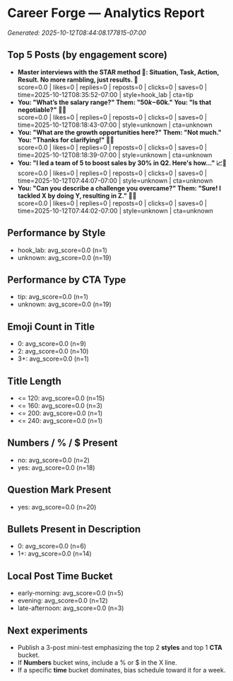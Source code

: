 # Career Forge — Analytics Report

_Generated: 2025-10-12T08:44:08.177815-07:00_

## Top 5 Posts (by engagement score)

- **Master interviews with the STAR method 🌟: Situation, Task, Action, Result. No more rambling, just results. 💼**  
  score=0.0 | likes=0 | replies=0 | reposts=0 | clicks=0 | saves=0 | time=2025-10-12T08:35:52-07:00 | style=hook_lab | cta=tip
- **You: "What’s the salary range?" Them: "$50k-$60k." You: "Is that negotiable?" 💼🤝**  
  score=0.0 | likes=0 | replies=0 | reposts=0 | clicks=0 | saves=0 | time=2025-10-12T08:18:43-07:00 | style=unknown | cta=unknown
- **You: "What are the growth opportunities here?" Them: "Not much." You: "Thanks for clarifying!" 🚀💼**  
  score=0.0 | likes=0 | replies=0 | reposts=0 | clicks=0 | saves=0 | time=2025-10-12T08:18:39-07:00 | style=unknown | cta=unknown
- **You: "I led a team of 5 to boost sales by 30% in Q2. Here's how..." 📈🤝**  
  score=0.0 | likes=0 | replies=0 | reposts=0 | clicks=0 | saves=0 | time=2025-10-12T07:44:07-07:00 | style=unknown | cta=unknown
- **You: "Can you describe a challenge you overcame?" Them: "Sure! I tackled X by doing Y, resulting in Z." 🚀💼**  
  score=0.0 | likes=0 | replies=0 | reposts=0 | clicks=0 | saves=0 | time=2025-10-12T07:44:02-07:00 | style=unknown | cta=unknown

## Performance by Style

- hook_lab: avg_score=0.0 (n=1)
- unknown: avg_score=0.0 (n=19)

## Performance by CTA Type

- tip: avg_score=0.0 (n=1)
- unknown: avg_score=0.0 (n=19)

## Emoji Count in Title

- 0: avg_score=0.0 (n=9)
- 2: avg_score=0.0 (n=10)
- 3+: avg_score=0.0 (n=1)

## Title Length

- <= 120: avg_score=0.0 (n=15)
- <= 160: avg_score=0.0 (n=3)
- <= 200: avg_score=0.0 (n=1)
- <= 240: avg_score=0.0 (n=1)

## Numbers / % / $ Present

- no: avg_score=0.0 (n=2)
- yes: avg_score=0.0 (n=18)

## Question Mark Present

- yes: avg_score=0.0 (n=20)

## Bullets Present in Description

- 0: avg_score=0.0 (n=6)
- 1+: avg_score=0.0 (n=14)

## Local Post Time Bucket

- early-morning: avg_score=0.0 (n=5)
- evening: avg_score=0.0 (n=12)
- late-afternoon: avg_score=0.0 (n=3)

## Next experiments

- Publish a 3-post mini-test emphasizing the top 2 **styles** and top 1 **CTA** bucket.
- If **Numbers** bucket wins, include a % or $ in the X line.
- If a specific **time** bucket dominates, bias schedule toward it for a week.